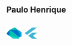 ## Paulo Henrique

<div style="display: inline_block"><br>
  <img align="center" alt="paulo-dart" height="30" width="40" src="https://github.com/devicons/devicon/blob/master/icons/dart/dart-original.svg">
  <img align="center" alt="paulo-flutter" height="30" width="40" src="https://raw.githubusercontent.com/devicons/devicon/master/icons/flutter/flutter-plain.svg">
</div>

